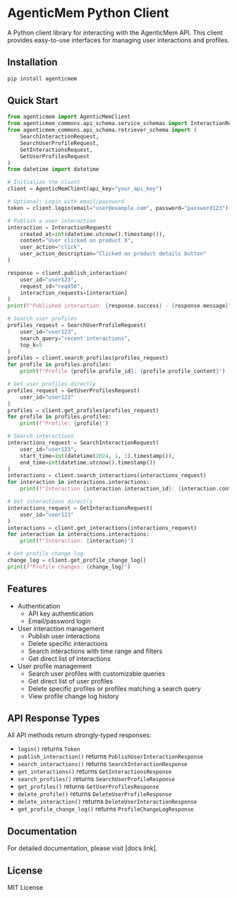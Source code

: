 # AgenticMem Python Client

A Python client library for interacting with the AgenticMem API. This client provides easy-to-use interfaces for managing user interactions and profiles.

## Installation

```bash
pip install agenticmem
```

## Quick Start

```python
from agenticmem import AgenticMemClient
from agenticmem_commons.api_schema.service_schemas import InteractionRequest
from agenticmem_commons.api_schema.retriever_schema import (
    SearchInteractionRequest,
    SearchUserProfileRequest,
    GetInteractionsRequest,
    GetUserProfilesRequest
)
from datetime import datetime

# Initialize the client
client = AgenticMemClient(api_key="your_api_key")

# Optional: Login with email/password
token = client.login(email="user@example.com", password="password123")

# Publish a user interaction
interaction = InteractionRequest(
    created_at=int(datetime.utcnow().timestamp()),
    content="User clicked on product X",
    user_action="click",
    user_action_description="Clicked on product details button"
)

response = client.publish_interaction(
    user_id="user123",
    request_id="req456",
    interaction_requests=[interaction]
)
print(f"Published interaction: {response.success} - {response.message}")

# Search user profiles
profiles_request = SearchUserProfileRequest(
    user_id="user123",
    search_query="recent interactions",
    top_k=5
)
profiles = client.search_profiles(profiles_request)
for profile in profiles.profiles:
    print(f"Profile {profile.profile_id}: {profile.profile_content}")

# Get user profiles directly
profiles_request = GetUserProfilesRequest(
    user_id="user123"
)
profiles = client.get_profiles(profiles_request)
for profile in profiles.profiles:
    print(f"Profile: {profile}")

# Search interactions
interactions_request = SearchInteractionRequest(
    user_id="user123",
    start_time=int(datetime(2024, 1, 1).timestamp()),
    end_time=int(datetime.utcnow().timestamp())
)
interactions = client.search_interactions(interactions_request)
for interaction in interactions.interactions:
    print(f"Interaction {interaction.interaction_id}: {interaction.content}")

# Get interactions directly
interactions_request = GetInteractionsRequest(
    user_id="user123"
)
interactions = client.get_interactions(interactions_request)
for interaction in interactions.interactions:
    print(f"Interaction: {interaction}")

# Get profile change log
change_log = client.get_profile_change_log()
print(f"Profile changes: {change_log}")
```

## Features

- Authentication
  - API key authentication
  - Email/password login
- User interaction management
  - Publish user interactions
  - Delete specific interactions
  - Search interactions with time range and filters
  - Get direct list of interactions
- User profile management
  - Search user profiles with customizable queries
  - Get direct list of user profiles
  - Delete specific profiles or profiles matching a search query
  - View profile change log history

## API Response Types

All API methods return strongly-typed responses:

- `login()` returns `Token`
- `publish_interaction()` returns `PublishUserInteractionResponse`
- `search_interactions()` returns `SearchInteractionResponse`
- `get_interactions()` returns `GetInteractionsResponse`
- `search_profiles()` returns `SearchUserProfileResponse`
- `get_profiles()` returns `GetUserProfilesResponse`
- `delete_profile()` returns `DeleteUserProfileResponse`
- `delete_interaction()` returns `DeleteUserInteractionResponse`
- `get_profile_change_log()` returns `ProfileChangeLogResponse`

## Documentation

For detailed documentation, please visit [docs link].

## License

MIT License
